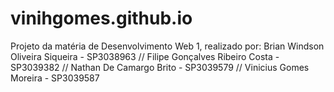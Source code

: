 # vinihgomes.github.io

Projeto da matéria de Desenvolvimento Web 1, realizado por:
Brian Windson Oliveira Siqueira - SP3038963 //
Filipe Gonçalves Ribeiro Costa - SP3039382 //
Nathan De Camargo Brito - SP3039579 //
Vinicius Gomes Moreira - SP3039587
